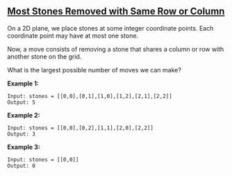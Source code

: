## [Most Stones Removed with Same Row or Column](https://leetcode.com/problems/most-stones-removed-with-same-row-or-column/)

On a 2D plane, we place stones at some integer coordinate points. Each coordinate point may have at most one stone.

Now, a move consists of removing a stone that shares a column or row with another stone on the grid.

What is the largest possible number of moves we can make?

**Example 1:**

```
Input: stones = [[0,0],[0,1],[1,0],[1,2],[2,1],[2,2]]
Output: 5
```

**Example 2:**

```
Input: stones = [[0,0],[0,2],[1,1],[2,0],[2,2]]
Output: 3
```

**Example 3:**

```
Input: stones = [[0,0]]
Output: 0
```
